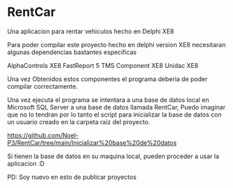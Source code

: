 # RentCar
Una aplicacion para rentar vehiculos hecho en Delphi XE8

Para poder compilar este proyecto hecho en delphi version XE8 necesitaran algunas dependencias bastantes especificas

AlphaControls XE8
FastReport 5
TMS Component XE8
Unidac XE8

Una vez Obtenidos estos componentes el programa deberia de poder compilar correctamente.

Una vez ejecuta el programa se intentara  a una base de datos local en Microsoft SQL Server a una base de datos llamada RentCar, Puedo imaginar que no lo tendran por lo tanto
el script para inicializar la base de datos con un usuario creado en la carpeta raiz del proyecto.

https://github.com/Noel-P3/RentCar/tree/main/Inicializar%20base%20de%20datos

Si tienen la base de datos en su maquina local, pueden proceder a usar la aplicacion :D

PD: Soy nuevo en esto de publicar proyectos
